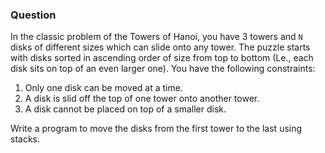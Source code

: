 ### Question

In the classic problem of the Towers of Hanoi, you have 3 towers and `N` disks of different sizes which can slide onto any tower. The puzzle starts with disks sorted in ascending order of size from top to bottom (Le., each disk sits on top of an even larger one). You have the following constraints:

1. Only one disk can be moved at a time.
1. A disk is slid off the top of one tower onto another tower.
1. A disk cannot be placed on top of a smaller disk.

Write a program to move the disks from the first tower to the last using stacks.
